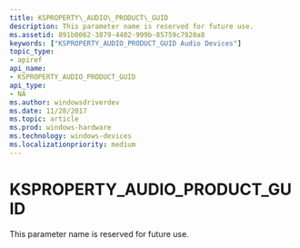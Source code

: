 ```yaml
---
title: KSPROPERTY\_AUDIO\_PRODUCT\_GUID
description: This parameter name is reserved for future use.
ms.assetid: 891b0062-3879-4402-999b-85759c7920a8
keywords: ["KSPROPERTY_AUDIO_PRODUCT_GUID Audio Devices"]
topic_type:
- apiref
api_name:
- KSPROPERTY_AUDIO_PRODUCT_GUID
api_type:
- NA
ms.author: windowsdriverdev
ms.date: 11/28/2017
ms.topic: article
ms.prod: windows-hardware
ms.technology: windows-devices
ms.localizationpriority: medium
---
```


# KSPROPERTY\_AUDIO\_PRODUCT\_GUID


This parameter name is reserved for future use.

 

 





